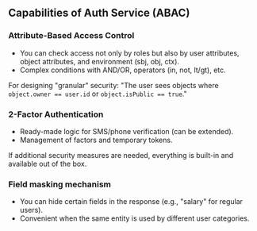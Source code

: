 ## Capabilities of Auth Service (ABAC)

### Attribute-Based Access Control
- You can check access not only by roles but also by user attributes, object attributes, and environment (sbj, obj, ctx).
- Complex conditions with AND/OR, operators (in, not, lt/gt), etc.

For designing "granular" security: "The user sees objects where `object.owner == user.id` or `object.isPublic == true`."

### 2-Factor Authentication
- Ready-made logic for SMS/phone verification (can be extended).
- Management of factors and temporary tokens.

If additional security measures are needed, everything is built-in and available out of the box.

### Field masking mechanism
- You can hide certain fields in the response (e.g., "salary" for regular users).
- Convenient when the same entity is used by different user categories.
